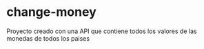 # change-money
Proyecto creado con una API que contiene todos los valores de las monedas de todos los paises
